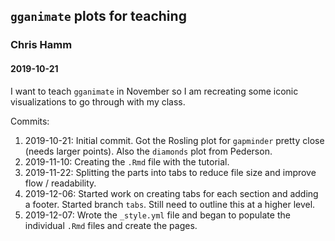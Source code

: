 ## `gganimate` plots for teaching
### Chris Hamm
#### 2019-10-21

I want to teach `gganimate` in November so I am recreating some iconic visualizations to go through with my class.

Commits:

1. 2019-10-21: Initial commit. Got the Rosling plot for `gapminder` pretty close (needs larger points). Also the `diamonds` plot from Pederson.
1. 2019-11-10: Creating the `.Rmd` file with the tutorial.
1. 2019-11-22: Splitting the parts into tabs to reduce file size and improve flow / readability.
1. 2019-12-06: Started work on creating tabs for each section and adding a footer. Started branch `tabs`. Still need to outline this at a higher level.
1. 2019-12-07: Wrote the `_style.yml` file and began to populate the individual `.Rmd` files and create the pages.
